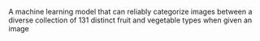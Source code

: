 A machine learning model that can reliably categorize images between a diverse collection of 131 distinct fruit and vegetable types when given an image
